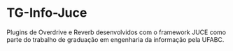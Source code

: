 # TG-Info-Juce
Plugins de Overdrive e Reverb desenvolvidos com o framework JUCE como parte do trabalho de graduação em engenharia da informação pela UFABC.
